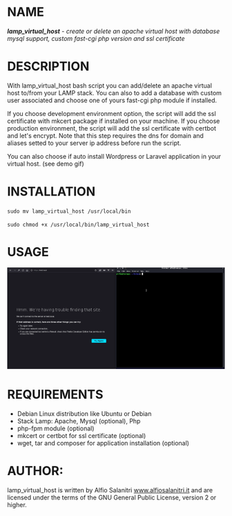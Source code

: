 # NAME
***lamp_virtual_host** - create or delete an apache virtual host with database mysql support, custom fast-cgi php version and 
ssl certificate*

# DESCRIPTION
With lamp_virtual_host bash script you can add/delete an apache virtual host to/from your LAMP stack. You can also to add a database with custom user associated and choose one of yours fast-cgi php module if installed.

If you choose development environment option, the script will add the ssl certificate with mkcert package if installed on your machine.
If you choose production environment, the script will add the ssl certificate with certbot and let's encrypt. Note that this step requires the dns for domain and aliases setted to your server ip address before run the script.

You can also choose if auto install Wordpress or Laravel application in your virtual host. (see demo gif)

# INSTALLATION
`sudo mv lamp_virtual_host /usr/local/bin`

`sudo chmod +x /usr/local/bin/lamp_virtual_host`

# USAGE
![usage](./demo-usage.gif)

# REQUIREMENTS
- Debian Linux distribution like Ubuntu or Debian
- Stack Lamp: Apache, Mysql (optional), Php
- php-fpm module (optional)
- mkcert or certbot for ssl certificate (optional)
- wget, tar and composer for application installation (optional)
       
# AUTHOR: 
lamp_virtual_host is written by Alfio Salanitri www.alfiosalanitri.it and are licensed under the terms of the GNU General Public License, version 2 or higher. 
